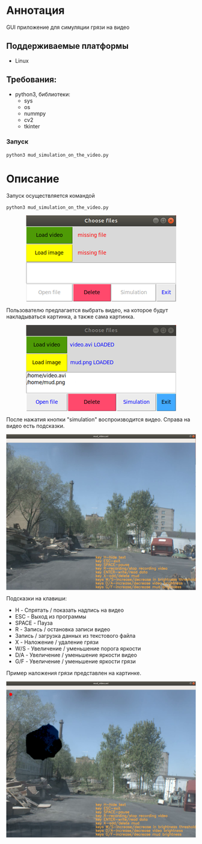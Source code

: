 # Аннотация
GUI приложение для симуляции грязи на видео

## Поддерживаемые платформы
* Linux 

## Требования:
* python3, библиотеки:
  * sys
  * os
  * nummpy
  * cv2
  * tkinter

### Запуск
```
python3 mud_simulation_on_the_video.py
```

# Описание
Запуск осуществляется командой
```
python3 mud_simulation_on_the_video.py
```
<p align="center">
<img src="images/1.png" align="center"/></p>

Пользователю предлагается выбрать видео, на которое будут накладываться картинка, а также сама картинка.
<p align="center">
<img src="images/2.png" align="center"/></p>

После нажатия кнопки "simulation" воспроизводится видео. Справа на видео есть подсказки.
<p align="center">
<img src="images/3.png" align="center"/></p>
Подсказки на клавиши:

* H - Спрятать / показать надпись на видео
* ESC - Выход из программы
* SPACE - Пауза
* R - Запись / остановка записи видео
* Запись / загрузка данных из текстового файла
* X - Наложение / удаление грязи
* W/S - Увеличение / уменьшение порога яркости
* D/A - Увеличение / уменьшение яркости видео
* G/F - Увеличение / уменьшение яркости грязи

Пример наложения грязи представлен на картинке.
<p align="center">
<img src="images/4.png" align="center"/></p>


